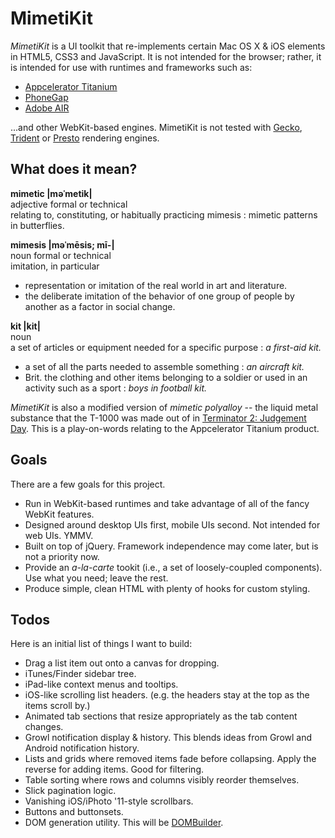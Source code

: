 # MimetiKit

_MimetiKit_ is a UI toolkit that re-implements certain Mac OS X & iOS elements in HTML5, CSS3 and JavaScript. It is not intended for the browser; rather, it is intended for use with runtimes and frameworks such as:

* [Appcelerator Titanium](http://appcelerator.com)
* [PhoneGap](http://phonegap.com)
* [Adobe AIR](http://adobe.com/air)

...and other WebKit-based engines. MimetiKit is not tested with [Gecko](http://en.wikipedia.org/wiki/Gecko_%28layout_engine%29), [Trident](http://en.wikipedia.org/wiki/Trident_%28layout_engine%29) or [Presto](http://en.wikipedia.org/wiki/Presto_%28layout_engine%29) rendering engines.


## What does it mean?

**mimetic |məˈmetik|**  
adjective formal or technical  
relating to, constituting, or habitually practicing mimesis : mimetic patterns in butterflies.  

**mimesis |məˈmēsis; mī-|**  
noun formal or technical  
imitation, in particular  
- representation or imitation of the real world in art and literature.  
- the deliberate imitation of the behavior of one group of people by another as a factor in social change.  

**kit |kit|**  
noun  
a set of articles or equipment needed for a specific purpose : _a first-aid kit._  
- a set of all the parts needed to assemble something : _an aircraft kit._  
- Brit. the clothing and other items belonging to a soldier or used in an activity such as a sport : _boys in football kit._  

_MimetiKit_ is also a modified version of _mimetic polyalloy_ -- the liquid metal substance that the T-1000 was made out of in [Terminator 2: Judgement Day](http://www.imdb.com/title/tt0103064/). This is a play-on-words relating to the Appcelerator Titanium product.


## Goals

There are a few goals for this project.

* Run in WebKit-based runtimes and take advantage of all of the fancy WebKit features.
* Designed around desktop UIs first, mobile UIs second. Not intended for web UIs. YMMV.
* Built on top of jQuery. Framework independence may come later, but is not a priority now.
* Provide an _a-la-carte_ tookit (i.e., a set of loosely-coupled components). Use what you need; leave the rest.
* Produce simple, clean HTML with plenty of hooks for custom styling.


## Todos

Here is an initial list of things I want to build:

* Drag a list item out onto a canvas for dropping.
* iTunes/Finder sidebar tree.
* iPad-like context menus and tooltips.
* iOS-like scrolling list headers. (e.g. the headers stay at the top as the items scroll by.)
* Animated tab sections that resize appropriately as the tab content changes.
* Growl notification display & history. This blends ideas from Growl and Android notification history.
* Lists and grids where removed items fade before collapsing. Apply the reverse for adding items. Good for filtering.
* Table sorting where rows and columns visibly reorder themselves.
* Slick pagination logic.
* Vanishing iOS/iPhoto '11-style scrollbars.
* Buttons and buttonsets.
* DOM generation utility. This will be [DOMBuilder](http://github.com/skyzyx/dombuilder).
